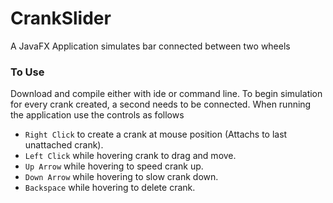 # CrankSlider
A JavaFX Application simulates bar connected between two wheels

### To Use
Download and compile either with ide or command line. 
To begin simulation for every crank created, a second needs to be connected.
When running the application use the controls as follows
* ``Right Click`` to create a crank at mouse position (Attachs to last unattached crank).
* ``Left Click`` while hovering crank to drag and move.
* ``Up Arrow`` while hovering to speed crank up.
* ``Down Arrow`` while hovering to slow crank down.
* ``Backspace`` while hovering to delete crank.
